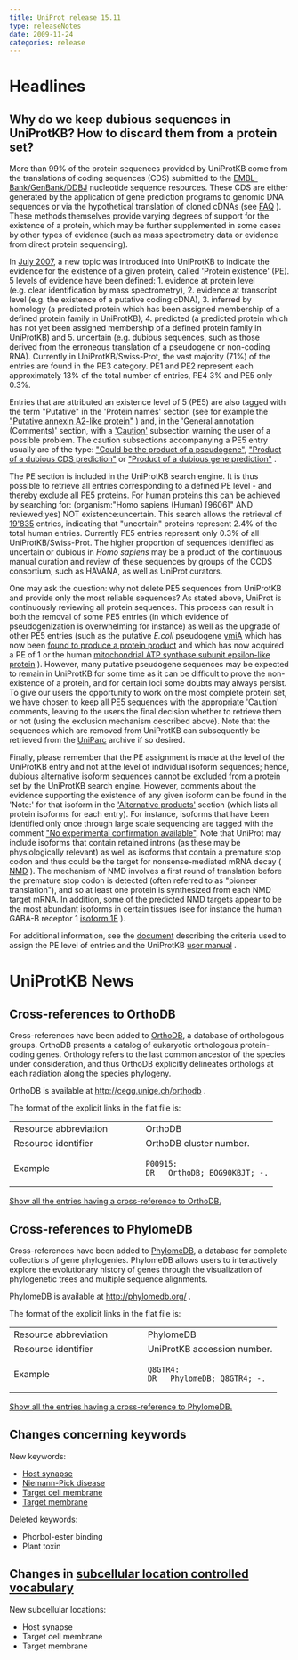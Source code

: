 ```yaml
---
title: UniProt release 15.11
type: releaseNotes
date: 2009-11-24
categories: release
---
```


# Headlines

## Why do we keep dubious sequences in UniProtKB? How to discard them from a protein set?

More than 99% of the protein sequences provided by UniProtKB come from the translations of coding sequences (CDS) submitted to the [EMBL-Bank/GenBank/DDBJ](http://www.insdc.org/) nucleotide sequence resources. These CDS are either generated by the application of gene prediction programs to genomic DNA sequences or via the hypothetical translation of cloned cDNAs (see [FAQ](http://www.uniprot.org/help/sequence_origin) ). These methods themselves provide varying degrees of support for the existence of a protein, which may be further supplemented in some cases by other types of evidence (such as mass spectrometry data or evidence from direct protein sequencing).

In [July 2007](http://www.uniprot.org/news/2007/07/24/release), a new topic was introduced into UniProtKB to indicate the evidence for the existence of a given protein, called 'Protein existence' (PE). 5 levels of evidence have been defined: 1. evidence at protein level (e.g. clear identification by mass spectrometry), 2. evidence at transcript level (e.g. the existence of a putative coding cDNA), 3. inferred by homology (a predicted protein which has been assigned membership of a defined protein family in UniProtKB), 4. predicted (a predicted protein which has not yet been assigned membership of a defined protein family in UniProtKB) and 5. uncertain (e.g. dubious sequences, such as those derived from the erroneous translation of a pseudogene or non-coding RNA). Currently in UniProtKB/Swiss-Prot, the vast majority (71%) of the entries are found in the PE3 category. PE1 and PE2 represent each approximately 13% of the total number of entries, PE4 3% and PE5 only 0.3%.

Entries that are attributed an existence level of 5 (PE5) are also tagged with the term "Putative" in the 'Protein names' section (see for example the ["Putative annexin A2-like protein"](http://www.uniprot.org/uniprotkb/A6NMY6#section_name) ) and, in the 'General annotation (Comments)' section, with a ['Caution'](http://www.uniprot.org/uniprotkb/A6NMY6#section_comments) subsection warning the user of a possible problem. The caution subsections accompanying a PE5 entry usually are of the type: ["Could be the product of a pseudogene"](http://www.uniprot.org/uniprotkb/O65469#section_comments), ["Product of a dubious CDS prediction"](http://www.uniprot.org/uniprotkb/Q9UI25#section_comments) or ["Product of a dubious gene prediction"](http://www.uniprot.org/uniprotkb/P28626#section_comments) .

The PE section is included in the UniProtKB search engine. It is thus possible to retrieve all entries corresponding to a defined PE level - and thereby exclude all PE5 proteins. For human proteins this can be achieved by searching for: (organism:"Homo sapiens (Human) \[9606\]" AND reviewed:yes) NOT existence:uncertain. This search allows the retrieval of [19'835](http://www.uniprot.org/uniprotkb?query=taxonomy:9606+AND+reviewed:yes+NOT+existence:uncertain) entries, indicating that "uncertain" proteins represent 2.4% of the total human entries. Currently PE5 entries represent only 0.3% of all UniProtKB/Swiss-Prot. The higher proportion of sequences identified as uncertain or dubious in _Homo sapiens_ may be a product of the continuous manual curation and review of these sequences by groups of the CCDS consortium, such as HAVANA, as well as UniProt curators.

One may ask the question: why not delete PE5 sequences from UniProtKB and provide only the most reliable sequences? As stated above, UniProt is continuously reviewing all protein sequences. This process can result in both the removal of some PE5 entries (in which evidence of pseudogenization is overwhelming for instance) as well as the upgrade of other PE5 entries (such as the putative _E.coli_ pseudogene [ymiA](http://www.uniprot.org/uniprotkb/P0CB62) which has now been [found to produce a protein product](http://www.ncbi.nlm.nih.gov/pubmed/19121005) and which has now acquired a PE of 1 or the human [mitochondrial ATP synthase subunit epsilon-like protein](http://www.uniprot.org/uniprotkb/Q5VTU8) ). However, many putative pseudogene sequences may be expected to remain in UniProtKB for some time as it can be difficult to prove the non-existence of a protein, and for certain loci some doubts may always persist. To give our users the opportunity to work on the most complete protein set, we have chosen to keep all PE5 sequences with the appropriate 'Caution' comments, leaving to the users the final decision whether to retrieve them or not (using the exclusion mechanism described above). Note that the sequences which are removed from UniProtKB can subsequently be retrieved from the [UniParc](http://www.uniprot.org/help/uniparc) archive if so desired.

Finally, please remember that the PE assignment is made at the level of the UniProtKB entry and not at the level of individual isoform sequences; hence, dubious alternative isoform sequences cannot be excluded from a protein set by the UniProtKB search engine. However, comments about the evidence supporting the existence of any given isoform can be found in the 'Note:' for that isoform in the ['Alternative products'](http://www.uniprot.org/uniprotkb/Q9HCH5#section_alternative) section (which lists all protein isoforms for each entry). For instance, isoforms that have been identified only once through large scale sequencing are tagged with the comment ["No experimental confirmation available"](http://www.uniprot.org/uniprotkb/Q9HCH5#section_alternative). Note that UniProt may include isoforms that contain retained introns (as these may be physiologically relevant) as well as isoforms that contain a premature stop codon and thus could be the target for nonsense-mediated mRNA decay ( [NMD](http://www.ncbi.nlm.nih.gov/pubmed/19859661,19359157,19162024) ). The mechanism of NMD involves a first round of translation before the premature stop codon is detected (often referred to as "pioneer translation"), and so at least one protein is synthesized from each NMD target mRNA. In addition, some of the predicted NMD targets appear to be the most abundant isoforms in certain tissues (see for instance the human GABA-B receptor 1 [isoform 1E](http://www.uniprot.org/uniprotkb/Q9UBS5#section_alternative) ).

For additional information, see the [document](https://ftp.uniprot.org/pub/databases/uniprot/current_release/knowledgebase/complete/docs/pe_criteria) describing the criteria used to assign the PE level of entries and the UniProtKB [user manual](http://www.uniprot.org/manual/protein_existence) .

# UniProtKB News

## Cross-references to OrthoDB

Cross-references have been added to [OrthoDB](http://cegg.unige.ch/orthodb), a database of orthologous groups. OrthoDB presents a catalog of eukaryotic orthologous protein-coding genes. Orthology refers to the last common ancestor of the species under consideration, and thus OrthoDB explicitly delineates orthologs at each radiation along the species phylogeny.

OrthoDB is available at <http://cegg.unige.ch/orthodb> .

The format of the explicit links in the flat file is:

<table><colgroup><col style="width: 50%" /><col style="width: 50%" /></colgroup><tbody><tr class="odd"><td>Resource abbreviation</td><td>OrthoDB</td></tr><tr class="even"><td>Resource identifier</td><td>OrthoDB cluster number.</td></tr><tr class="odd"><td>Example</td><td><pre><code>P00915:
DR   OrthoDB; EOG90KBJT; -.</code></pre></td></tr></tbody></table>

[Show all the entries having a cross-reference to OrthoDB.](http://www.uniprot.org/uniprotkb?query=database%3AOrthoDB&sort=score)

## Cross-references to PhylomeDB

Cross-references have been added to [PhylomeDB](http://phylomedb.org/), a database for complete collections of gene phylogenies. PhylomeDB allows users to interactively explore the evolutionary history of genes through the visualization of phylogenetic trees and multiple sequence alignments.

PhylomeDB is available at <http://phylomedb.org/> .

The format of the explicit links in the flat file is:

<table><colgroup><col style="width: 50%" /><col style="width: 50%" /></colgroup><tbody><tr class="odd"><td>Resource abbreviation</td><td>PhylomeDB</td></tr><tr class="even"><td>Resource identifier</td><td>UniProtKB accession number.</td></tr><tr class="odd"><td>Example</td><td><pre><code>Q8GTR4:
DR   PhylomeDB; Q8GTR4; -.</code></pre></td></tr></tbody></table>

[Show all the entries having a cross-reference to PhylomeDB.](http://www.uniprot.org/uniprotkb?query=database%3APhylomeDB&sort=score)

## Changes concerning keywords

New keywords:

- [Host synapse](http://www.uniprot.org/keywords/KW-1051)
- [Niemann-Pick disease](http://www.uniprot.org/keywords/KW-1054)
- [Target cell membrane](http://www.uniprot.org/keywords/KW-1052)
- [Target membrane](http://www.uniprot.org/keywords/KW-1053)

Deleted keywords:

- Phorbol-ester binding
- Plant toxin

## Changes in [subcellular location controlled vocabulary](https://ftp.uniprot.org/pub/databases/uniprot/current_release/knowledgebase/complete/docs/subcell)

New subcellular locations:

- Host synapse
- Target cell membrane
- Target membrane
